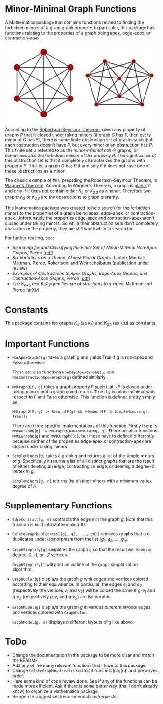 
# Minor-Minimal Graph Functions

A Mathematica package that contains functions 
related to finding the forbidden minors of a given graph property.
In particular, this package has functions relating to the properties
of a graph being [apex][APEX], edge-apex, or contraction-apex.

  ![K6 and the Jorgenson Graph](https://raw.githubusercontent.com/mikepierce/MMGraphFunctions/master/images/k6andjorgenson.png)

According to the [Robertson&ndash;Seymour Theorem][RST],
given any property of graphs *P* that is closed under taking [minors][MINOR]
(if graph *G* has *P*, then every minor of *G* has *P*), 
there is some finite obstruction set of graphs such that 
each obstruction doesn't have *P*, 
but every minor of an obstruction has *P*.
This finite set is referred to as the *minor-minimal non*-P graphs,
or sometimes also the forbidden minors of the property *P*.
The significance of this obstruction set is that it 
completely characterizes the graphs with property *P*.
That is, a graph *G* has *P* if and only if
it does not have one of these obstructions as a minor.

The classic example of this, preceding the 
Robertson&ndash;Seymour Theorem, is [Wagner's Theorem][WAGNER].
According to Wagner's Theorem, a graph is [planar][PLANAR] if and only if
it does not contain either *K<sub>5</sub>* or *K<sub>3,3</sub>* as a minor.
Therefore two graphs *K<sub>5</sub>* or *K<sub>3,3</sub>* 
are the obstructions to graph planarity.

This Mathematica package was created to help search for the 
forbidden minors to the properties of a graph 
being apex, edge-apex, or contraction-apex.
Unfortunately the properties edge-apex and contraction-apex
aren't closed under taking minors. So while their obstruction sets 
don't completely characterize the property, 
they are still worthwhile to search for.

For further reading, see:

 -  *Searching for and Classifying the Finite Set
	of Minor-Minimal Non-Apex Graphs*, Pierce ([pdf][MPTHESIS])
 -  *Six Variations on a Theme: Almost Planar Graphs*, 
	Lipton, Mackall, Mattman, Pierce, Robertson, and Weinschelbaum 
	(publication under review)
 -  *Examples of Obstructions to Apex Graphs,
	Edge-Apex Graphs, and Contraction-Apex Graphs*, Pierce ([pdf][MPPRESENT])
 -  *The* K<sub>n+5</sub> *and* K<sub>3<sup>2</sup>,1<sup>n</sup></sub>
	*families are obstructions to n-apex*, Mattman and Pierce ([arXiv][KN5K321N])

  [APEX]: https://en.wikipedia.org/wiki/Apex_graph
  [RST]: https://en.wikipedia.org/wiki/Robertson%E2%80%93Seymour_theorem  
  [MINOR]: https://en.wikipedia.org/wiki/Graph_minor
  [WAGNER]: https://en.wikipedia.org/wiki/Wagner%27s_theorem
  [PLANAR]: https://en.wikipedia.org/wiki/Planar_graph
  [MPTHESIS]: http://www.csuchico.edu/~tmattman/mpthesis.pdf
  [MPPRESENT]: http://math.ucr.edu/~mpierce/presentation.pdf
  [KN5K321N]: http://arxiv.org/abs/1603.00885



# Constants

  This package contains the graphs *K<sub>5</sub>* (as `K5`) 
  and *K<sub>3,3</sub>* (as `K33`) as constants.

# Important Functions

 -  `NonApexGraphQ[g]` takes a graph *g*
    and yields True if *g* is non-apex and False otherwise.
   
    There are also functions `NonEdgeApexGraphQ[g]` 
    and `NonContractionApexGraphQ[g]` defined similarly.

 -  `MMGraphQ[P, g]` takes a graph property *P* 
    such that *&not;P* is closed under taking minors
    and a graph *g* and returns True if *g* is minor-minimal
    with respect to *P* and False otherwise.
    This function is defined pretty simply as 
    
        MMGraphQ[P, g] := Return[P[g] && !MemberQ[P /@ SimpleMinors[g], True]];

    There are three specific implementations of this function.
    Firstly there is `MMNAGraphQ[g] := MMGraphQ[NonApexGraphQ, g]`.
    There are also functions `MMNEGraphQ[g]` and `MMNCGraphQ[q]`, 
	but these have to defined differently because neither of the properties
    edge-apex or contraction-apex are closed under taking minors.

 -  `SimpleMinors[g]` takes a graph *g* and returns
    a list of the simple minors of *g*. 
    Specifically it returns a list of all distinct graphs 
    that are the result of either deleting an edge, 
    contracting an edge, or deleting a degree-*0* vertex in *g*.  
    
    `SimpleMinors[g, n]` returns the distinct minors with a minimum
    vertex degree of *n*.

# Supplementary Functions

 -  `EdgeContract[g, e]` contracts the edge *e* in the graph *g*.
    Note that this function is built into Mathematica 10.

 -  `DeleteGraphDuplicates[{g1, g2, ..., gn}]` removes graphs 
    that are duplicates under isomorphism from the list
    *{g<sub>1</sub>, g<sub>2</sub>, &#8230;, g<sub>n</sub>}*.

 -  `GraphSimplify[g]` simplifies the graph *g* so that the result
    will have no degree-*0*, -*1*, or -*2* vertices.
    
    `GraphSimplify[]` will print an outline 
	of the graph simplification algorithm.

 -  `GraphColor[g]` displays the graph *g* with edges and vertices colored
	according to their equivalence. In particular, the edges 
	*e<sub>1</sub>* and *e<sub>2</sub>* (respectively the vertices
	*v<sub>1</sub>* and *v<sub>2</sub>*) will be coloed the same if
    *g-e<sub>1</sub>* and *g-e<sub>2</sub>* (respectively 
	*g-v<sub>1</sub>* and *g-v<sub>2</sub>*) are isomorphic.

 -  `GraphModel[g]` displays the graph *g* in various different layouts
	edges and vertices colored with `GraphColor`.

	`GraphModel[g, n]` displays *n* different layouts of *g* like above.

   

# ToDo
 
 -  Change the documentation in the package to be more clear and match the README.
 -  Add any of the many relevant functions that I have to this package.
 -  Change `DeleteGraphDuplicates` so that it runs in O(nlg(n)) and preserves order.
 -  Have some kind of code review done. See if any of the functions can be made more efficient.
    Ask if there is some better way (that I don't already know) to organize a Mathematica package.
 -  Be open to suggestions/recommendations/requests.


